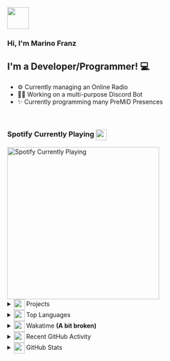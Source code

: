 <img src="https://github.com/marinofranz/marinofranz/raw/master/assets/6391_ablobwave.gif" width="50" />
<h3>Hi, I'm Marino Franz</h3>

## I'm a Developer/Programmer! 💻
- ⚙️ Currently managing an Online Radio
- 👨‍💻 Working on a multi-purpose Discord Bot
- ✨ Currently programming many PreMiD Presences

<br />

### Spotify Currently Playing <img src="https://discord.com/assets/658d047ef378c3147a9d8d3a01fef268.svg" align="center" width="25" />

<img src="https://novatorem-iota-azure.vercel.app/api/spotify" alt="Spotify Currently Playing" width="350" />

<br />

<details>
    <summary><img src="https://discord.com/assets/09204f6a96455580e749454b7449aa82.svg" align="center" width="25" /> Projects</summary><br />
    
[![](https://github-readme-stats.vercel.app/api/pin/?username=marinofranz&repo=generator-marino-gen)](https://github.com/marinofranz/generator-marino-gen)
[![](https://github-readme-stats.vercel.app/api/pin/?username=marinofranz&repo=HRVY-api)](https://github.com/marinofranz/HRVY-api)
[![](https://github-readme-stats.vercel.app/api/pin/?username=marinofranz&repo=RBXFetch)](https://github.com/marinofranz/RBXFetch)
[![](https://github-readme-stats.vercel.app/api/pin/?username=marinofranz&repo=LinkRobloxAPI)](https://github.com/marinofranz/LinkRobloxAPI)
</details>

<details>
    <summary><img src="https://discord.com/assets/1b3817ca3b1dc991baefdb3079ed0624.svg" align="center" width="25" /> Top Languages</summary><br />
    
[![](https://github-readme-stats.vercel.app/api/top-langs?username=marinofranz&hide=Shell&langs_count=10)](https://github.com/marinofranz/generator-marino-gen)
</details>

<details>
    <summary><img src="https://discord.com/assets/b052a4bef57c1aa73cd7cff5bc4fb61d.svg" align="center" width="25" /> Wakatime <strong>(A bit broken)</strong></summary><br />
    
[![](https://github-readme-stats.vercel.app/api/wakatime?username=marinofranz)](https://wakatime.com/@marinofranz)
</details>

<details>
    <summary><img src="https://discord.com/assets/bcca43b1c7aa91d47f62962ce2422ae1.svg" align="center" width="25" /> Recent GitHub Activity</summary>

<!--START_SECTION:activity-->
1. 🎉 Merged PR [#2](https://github.com/marinofranz/HRVY-api/pull/2) in [marinofranz/HRVY-api](https://github.com/marinofranz/HRVY-api)
2. 🎉 Merged PR [#1](https://github.com/marinofranz/HRVY-api/pull/1) in [marinofranz/HRVY-api](https://github.com/marinofranz/HRVY-api)
3. 🗣 Commented on [#1](https://github.com/marinofranz/HRVY-api/issues/1) in [marinofranz/HRVY-api](https://github.com/marinofranz/HRVY-api)
4. 🗣 Commented on [#2](https://github.com/DualFM/dualapi/issues/2) in [DualFM/dualapi](https://github.com/DualFM/dualapi)
5. 💪 Opened PR [#2](https://github.com/DualFM/dualapi/pull/2) in [DualFM/dualapi](https://github.com/DualFM/dualapi)
<!--END_SECTION:activity-->
</details>

<details>
    <summary><img src="https://discord.com/assets/7b4003ce2786fcf382c6b1ba5ac08f24.svg" align="center" width="25" /> GitHub Stats</summary>
    <br />
    <img align="left" alt="codeSTACKr's Github Stats" src="https://github-readme-stats.vercel.app/api?username=marinofranz&show_icons=true&bg_color=360,ffffff,e6f4ff" />
</details>
